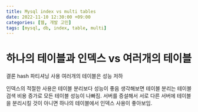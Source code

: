 ```yaml
---
title: Mysql index vs multi tables
date: 2022-11-10 12:30:00 +09:00
categories: [웹, 개발 고민]
tags: [mysql, db, index, table, multi]
---
```


# 하나의 테이블과 인덱스 vs 여러개의 테이블

결론
hash 파티셔닝 사용
여러개의 테이블은 성능 저하

인덱스의 적절한 사용은 테이블 분리보다 성능이 좋음
생각해보면 테이블 분리는 테이블 검색 비용 증가로 모든 테이블 성능이 나빠짐.
서버를 증설해서 서로 다른 서버에 테이블을 분리시킬 것이 아니면 하나의 테이블에서 인덱스 사용이 좋아보임.
